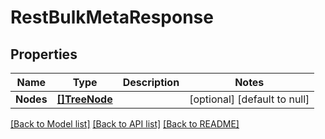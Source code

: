 # RestBulkMetaResponse

## Properties
Name | Type | Description | Notes
------------ | ------------- | ------------- | -------------
**Nodes** | [**[]TreeNode**](treeNode.md) |  | [optional] [default to null]

[[Back to Model list]](../../README.md#documentation-for-models) [[Back to API list]](../../README.md#documentation-for-api-endpoints) [[Back to README]](../../README.md)


